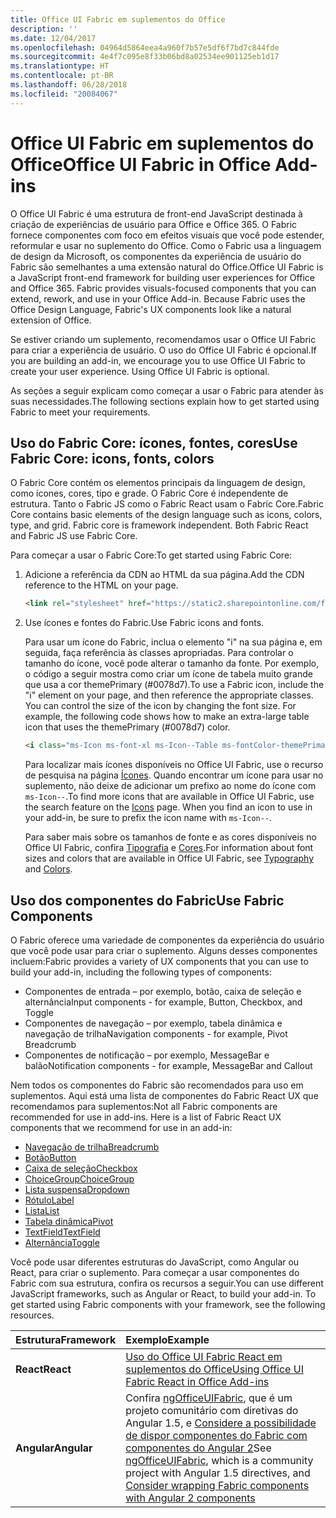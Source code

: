 ```yaml
---
title: Office UI Fabric em suplementos do Office
description: ''
ms.date: 12/04/2017
ms.openlocfilehash: 04964d5864eea4a960f7b57e5df6f7bd7c844fde
ms.sourcegitcommit: 4e4f7c095e8f33b06bd8a02534ee901125eb1d17
ms.translationtype: HT
ms.contentlocale: pt-BR
ms.lasthandoff: 06/28/2018
ms.locfileid: "20084067"
---
```

# <a name="office-ui-fabric-in-office-add-ins"></a><span data-ttu-id="d16dc-102">Office UI Fabric em suplementos do Office</span><span class="sxs-lookup"><span data-stu-id="d16dc-102">Office UI Fabric in Office Add-ins</span></span> 

<span data-ttu-id="d16dc-p101">O Office UI Fabric é uma estrutura de front-end JavaScript destinada à criação de experiências de usuário para Office e Office 365. O Fabric fornece componentes com foco em efeitos visuais que você pode estender, reformular e usar no suplemento do Office. Como o Fabric usa a linguagem de design da Microsoft, os componentes da experiência de usuário do Fabric são semelhantes a uma extensão natural do Office.</span><span class="sxs-lookup"><span data-stu-id="d16dc-p101">Office UI Fabric is a JavaScript front-end framework for building user experiences for Office and Office 365. Fabric provides visuals-focused components that you can extend, rework, and use in your Office Add-in. Because Fabric uses the Office Design Language, Fabric's UX components look like a natural extension of Office.</span></span> 

<span data-ttu-id="d16dc-p102">Se estiver criando um suplemento, recomendamos usar o Office UI Fabric para criar a experiência de usuário. O uso do Office UI Fabric é opcional.</span><span class="sxs-lookup"><span data-stu-id="d16dc-p102">If you are building an add-in, we encourage you to use Office UI Fabric to create your user experience. Using Office UI Fabric is optional.</span></span>

<span data-ttu-id="d16dc-108">As seções a seguir explicam como começar a usar o Fabric para atender às suas necessidades.</span><span class="sxs-lookup"><span data-stu-id="d16dc-108">The following sections explain how to get started using Fabric to meet your requirements.</span></span> 

## <a name="use-fabric-core-icons-fonts-colors"></a><span data-ttu-id="d16dc-109">Uso do Fabric Core: ícones, fontes, cores</span><span class="sxs-lookup"><span data-stu-id="d16dc-109">Use Fabric Core: icons, fonts, colors</span></span>
<span data-ttu-id="d16dc-p103">O Fabric Core contém os elementos principais da linguagem de design, como ícones, cores, tipo e grade. O Fabric Core é independente de estrutura. Tanto o Fabric JS como o Fabric React usam o Fabric Core.</span><span class="sxs-lookup"><span data-stu-id="d16dc-p103">Fabric Core contains basic elements of the design language such as icons, colors, type, and grid. Fabric core is framework independent. Both Fabric React and Fabric JS use Fabric Core.</span></span>

<span data-ttu-id="d16dc-113">Para começar a usar o Fabric Core:</span><span class="sxs-lookup"><span data-stu-id="d16dc-113">To get started using Fabric Core:</span></span>

1. <span data-ttu-id="d16dc-114">Adicione a referência da CDN ao HTML da sua página.</span><span class="sxs-lookup"><span data-stu-id="d16dc-114">Add the CDN reference to the HTML on your page.</span></span>  

    ```html
    <link rel="stylesheet" href="https://static2.sharepointonline.com/files/fabric/office-ui-fabric-js/1.4.0/css/fabric.min.css">
    ```   
    
2. <span data-ttu-id="d16dc-115">Use ícones e fontes do Fabric.</span><span class="sxs-lookup"><span data-stu-id="d16dc-115">Use Fabric icons and fonts.</span></span> 

    <span data-ttu-id="d16dc-p104">Para usar um ícone do Fabric, inclua o elemento "i" na sua página e, em seguida, faça referência às classes apropriadas. Para controlar o tamanho do ícone, você pode alterar o tamanho da fonte. Por exemplo, o código a seguir mostra como criar um ícone de tabela muito grande que usa a cor themePrimary (#0078d7).</span><span class="sxs-lookup"><span data-stu-id="d16dc-p104">To use a Fabric icon, include the "i" element on your page, and then reference the appropriate classes. You can control the size of the icon by changing the font size. For example, the following code shows how to make an extra-large table icon that uses the themePrimary (#0078d7) color.</span></span> 
   
    ```html
    <i class="ms-Icon ms-font-xl ms-Icon--Table ms-fontColor-themePrimary"></i>
    ```

    <span data-ttu-id="d16dc-p105">Para localizar mais ícones disponíveis no Office UI Fabric, use o recurso de pesquisa na página [Ícones](https://dev.office.com/fabric#/styles/icons). Quando encontrar um ícone para usar no suplemento, não deixe de adicionar um prefixo ao nome do ícone com `ms-Icon--`.</span><span class="sxs-lookup"><span data-stu-id="d16dc-p105">To find more icons that are available in Office UI Fabric, use the search feature on the [Icons](https://dev.office.com/fabric#/styles/icons) page. When you find an icon to use in your add-in, be sure to prefix the icon name with `ms-Icon--`.</span></span> 

    <span data-ttu-id="d16dc-121">Para saber mais sobre os tamanhos de fonte e as cores disponíveis no Office UI Fabric, confira [Tipografia](https://dev.office.com/fabric#/styles/typography) e [Cores](https://dev.office.com/fabric#/styles/colors).</span><span class="sxs-lookup"><span data-stu-id="d16dc-121">For information about font sizes and colors that are available in Office UI Fabric, see [Typography](https://dev.office.com/fabric#/styles/typography) and [Colors](https://dev.office.com/fabric#/styles/colors).</span></span>
 
## <a name="use-fabric-components"></a><span data-ttu-id="d16dc-122">Uso dos componentes do Fabric</span><span class="sxs-lookup"><span data-stu-id="d16dc-122">Use Fabric Components</span></span> 
<span data-ttu-id="d16dc-123">O Fabric oferece uma variedade de componentes da experiência do usuário que você pode usar para criar o suplemento. Alguns desses componentes incluem:</span><span class="sxs-lookup"><span data-stu-id="d16dc-123">Fabric provides a variety of UX components that you can use to build your add-in, including the following types of components:</span></span>

- <span data-ttu-id="d16dc-124">Componentes de entrada – por exemplo, botão, caixa de seleção e alternância</span><span class="sxs-lookup"><span data-stu-id="d16dc-124">Input components - for example, Button, Checkbox, and Toggle</span></span>
- <span data-ttu-id="d16dc-125">Componentes de navegação – por exemplo, tabela dinâmica e navegação de trilha</span><span class="sxs-lookup"><span data-stu-id="d16dc-125">Navigation components - for example, Pivot Breadcrumb</span></span>
- <span data-ttu-id="d16dc-126">Componentes de notificação – por exemplo, MessageBar e balão</span><span class="sxs-lookup"><span data-stu-id="d16dc-126">Notification components - for example, MessageBar and Callout</span></span>  

<span data-ttu-id="d16dc-127">Nem todos os componentes do Fabric são recomendados para uso em suplementos. Aqui está uma lista de componentes do Fabric React UX que recomendamos para suplementos:</span><span class="sxs-lookup"><span data-stu-id="d16dc-127">Not all Fabric components are recommended for use in add-ins. Here is a list of Fabric React UX components that we recommend for use in an add-in:</span></span>

- [<span data-ttu-id="d16dc-128">Navegação de trilha</span><span class="sxs-lookup"><span data-stu-id="d16dc-128">Breadcrumb</span></span>](https://developer.microsoft.com/en-us/fabric#/components/breadcrumb)
- [<span data-ttu-id="d16dc-129">Botão</span><span class="sxs-lookup"><span data-stu-id="d16dc-129">Button</span></span>](https://developer.microsoft.com/en-us/fabric#/components/button)
- [<span data-ttu-id="d16dc-130">Caixa de seleção</span><span class="sxs-lookup"><span data-stu-id="d16dc-130">Checkbox</span></span>](https://developer.microsoft.com/en-us/fabric#/components/checkbox)
- [<span data-ttu-id="d16dc-131">ChoiceGroup</span><span class="sxs-lookup"><span data-stu-id="d16dc-131">ChoiceGroup</span></span>](https://developer.microsoft.com/en-us/fabric#/components/choicegroup)
- [<span data-ttu-id="d16dc-132">Lista suspensa</span><span class="sxs-lookup"><span data-stu-id="d16dc-132">Dropdown</span></span>](https://developer.microsoft.com/en-us/fabric#/components/dropdown)
- [<span data-ttu-id="d16dc-133">Rótulo</span><span class="sxs-lookup"><span data-stu-id="d16dc-133">Label</span></span>](https://developer.microsoft.com/en-us/fabric#/components/label)
- [<span data-ttu-id="d16dc-134">Lista</span><span class="sxs-lookup"><span data-stu-id="d16dc-134">List</span></span>](https://developer.microsoft.com/en-us/fabric#/components/list)
- [<span data-ttu-id="d16dc-135">Tabela dinâmica</span><span class="sxs-lookup"><span data-stu-id="d16dc-135">Pivot</span></span>](https://developer.microsoft.com/en-us/fabric#/components/pivot)
- [<span data-ttu-id="d16dc-136">TextField</span><span class="sxs-lookup"><span data-stu-id="d16dc-136">TextField</span></span>](https://developer.microsoft.com/en-us/fabric#/components/textfield)
- [<span data-ttu-id="d16dc-137">Alternância</span><span class="sxs-lookup"><span data-stu-id="d16dc-137">Toggle</span></span>](https://developer.microsoft.com/en-us/fabric#/components/toggle)

<span data-ttu-id="d16dc-p106">Você pode usar diferentes estruturas do JavaScript, como Angular ou React, para criar o suplemento. Para começar a usar componentes do Fabric com sua estrutura, confira os recursos a seguir.</span><span class="sxs-lookup"><span data-stu-id="d16dc-p106">You can use different JavaScript frameworks, such as Angular or React, to build your add-in. To get started using Fabric components with your framework, see the following resources.</span></span>

|<span data-ttu-id="d16dc-140">**Estrutura**</span><span class="sxs-lookup"><span data-stu-id="d16dc-140">**Framework**</span></span>|<span data-ttu-id="d16dc-141">**Exemplo**</span><span class="sxs-lookup"><span data-stu-id="d16dc-141">**Example**</span></span>|
|:------------|:----------|
|<span data-ttu-id="d16dc-142">**React**</span><span class="sxs-lookup"><span data-stu-id="d16dc-142">**React**</span></span>|[<span data-ttu-id="d16dc-143">Uso do Office UI Fabric React em suplementos do Office</span><span class="sxs-lookup"><span data-stu-id="d16dc-143">Using Office UI Fabric React in Office Add-ins</span></span>](using-office-ui-fabric-react.md )|
|<span data-ttu-id="d16dc-144">**Angular**</span><span class="sxs-lookup"><span data-stu-id="d16dc-144">**Angular**</span></span>| <span data-ttu-id="d16dc-145">Confira [ngOfficeUIFabric](http://ngofficeuifabric.com/), que é um projeto comunitário com diretivas do Angular 1.5, e [Considere a possibilidade de dispor componentes do Fabric com componentes do Angular 2](../develop/add-ins-with-angular2.md#consider-wrapping-fabric-components-with-angular-components)</span><span class="sxs-lookup"><span data-stu-id="d16dc-145">See [ngOfficeUIFabric](http://ngofficeuifabric.com/), which is a community project with Angular 1.5 directives, and [Consider wrapping Fabric components with Angular 2 components](../develop/add-ins-with-angular2.md#consider-wrapping-fabric-components-with-angular-components)</span></span>|
